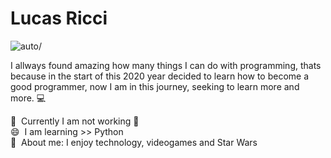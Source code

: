 # Lucas Ricci

<img src="https://avatars3.githubusercontent.com/u/62891523?s=400&v=4"
     alt=auto/>

I allways found amazing how many things I can do with programming, thats because in the start of this 2020 year decided to learn how to become a good programmer, now I am in this journey, seeking to learn more and more.
:computer:

 :rocket: &nbsp;Currently I am not working :handbag:
 <br/> :smile: &nbsp;I am learning >> Python
 <br/> 💬  &nbsp;About me: I enjoy technology, videogames and Star Wars
